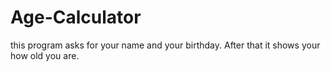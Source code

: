 # Age-Calculator
this program asks for your name and your birthday. After that it shows your how old you are.  
